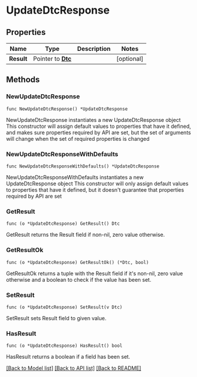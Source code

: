 # UpdateDtcResponse

## Properties

Name | Type | Description | Notes
------------ | ------------- | ------------- | -------------
**Result** | Pointer to [**Dtc**](Dtc.md) |  | [optional] 

## Methods

### NewUpdateDtcResponse

`func NewUpdateDtcResponse() *UpdateDtcResponse`

NewUpdateDtcResponse instantiates a new UpdateDtcResponse object
This constructor will assign default values to properties that have it defined,
and makes sure properties required by API are set, but the set of arguments
will change when the set of required properties is changed

### NewUpdateDtcResponseWithDefaults

`func NewUpdateDtcResponseWithDefaults() *UpdateDtcResponse`

NewUpdateDtcResponseWithDefaults instantiates a new UpdateDtcResponse object
This constructor will only assign default values to properties that have it defined,
but it doesn't guarantee that properties required by API are set

### GetResult

`func (o *UpdateDtcResponse) GetResult() Dtc`

GetResult returns the Result field if non-nil, zero value otherwise.

### GetResultOk

`func (o *UpdateDtcResponse) GetResultOk() (*Dtc, bool)`

GetResultOk returns a tuple with the Result field if it's non-nil, zero value otherwise
and a boolean to check if the value has been set.

### SetResult

`func (o *UpdateDtcResponse) SetResult(v Dtc)`

SetResult sets Result field to given value.

### HasResult

`func (o *UpdateDtcResponse) HasResult() bool`

HasResult returns a boolean if a field has been set.


[[Back to Model list]](../README.md#documentation-for-models) [[Back to API list]](../README.md#documentation-for-api-endpoints) [[Back to README]](../README.md)


